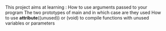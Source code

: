 This project aims at learning :
How to use arguments passed to your program
The two prototypes of main and in which case are they used
How to use __attribute__((unused)) or (void) to compile functions with unused variables or parameters
